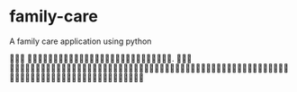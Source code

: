 # family-care
A family care application using python


.


